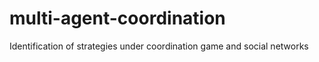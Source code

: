 # multi-agent-coordination
Identification of strategies under coordination game and social networks
